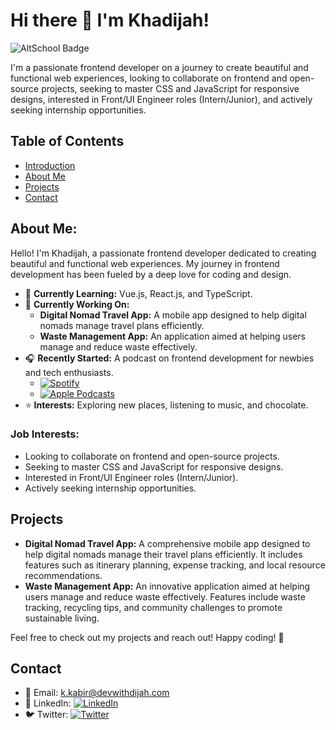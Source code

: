 # Hi there 👋 I'm Khadijah!

![AltSchool Badge](https://img.shields.io/badge/-Engineering-6773E5?style=for-the-badge&logo=data:image/png;base64,iVBORw0KGgoAAAANSUhEUgAAAIcAAACHCAYAAAA850oKAAAACXBIWXMAACE4AAAhOAFFljFgAAAAAXNSR...)

I'm a passionate frontend developer on a journey to create beautiful and functional web experiences, looking to collaborate on frontend and open-source projects, seeking to master CSS and JavaScript for responsive designs, interested in Front/UI Engineer roles (Intern/Junior), and actively seeking internship opportunities.

## Table of Contents
- [Introduction](#hi-there--im-khadijah)
- [About Me](#about-me)
- [Projects](#projects)
- [Contact](#contact)

## About Me:

Hello! I'm Khadijah, a passionate frontend developer dedicated to creating beautiful and functional web experiences. My journey in frontend development has been fueled by a deep love for coding and design. 

- 🌱 **Currently Learning:** Vue.js, React.js, and TypeScript.
- 🔭 **Currently Working On:** 
  - **Digital Nomad Travel App:** A mobile app designed to help digital nomads manage travel plans efficiently.
  - **Waste Management App:** An application aimed at helping users manage and reduce waste effectively.
- 🎧 **Recently Started:** A podcast on frontend development for newbies and tech enthusiasts.
  - [![Spotify](https://img.shields.io/badge/Spotify-1DB954?style=for-the-badge&logo=spotify&logoColor=white)](https://open.spotify.com/show/2hYlsKJBdrHexEPVG8F39g?si=l3X4R471QIynybBf7h6FiA)
  - [![Apple Podcasts](https://img.shields.io/badge/Apple_Podcasts-9933CC?style=for-the-badge&logo=apple-podcasts&logoColor=white)](https://podcasts.apple.com/us/podcast/frontend-unfiltered/id1804719491)
- ⭐ **Interests:** Exploring new places, listening to music, and chocolate.

### Job Interests:
- Looking to collaborate on frontend and open-source projects.
- Seeking to master CSS and JavaScript for responsive designs.
- Interested in Front/UI Engineer roles (Intern/Junior).
- Actively seeking internship opportunities.

## Projects

- **Digital Nomad Travel App:** A comprehensive mobile app designed to help digital nomads manage their travel plans efficiently. It includes features such as itinerary planning, expense tracking, and local resource recommendations.
- **Waste Management App:** An innovative application aimed at helping users manage and reduce waste effectively. Features include waste tracking, recycling tips, and community challenges to promote sustainable living.

Feel free to check out my projects and reach out! Happy coding! 🌟

## Contact
- 📧 Email: [k.kabir@devwithdijah.com](mailto:k.kabir@devwithdijah.com)
- 💼 LinkedIn: [![LinkedIn](https://img.shields.io/badge/LinkedIn-0077B5?style=for-the-badge&logo=linkedin&logoColor=white)](https://www.linkedin.com/in/your-profile)
- 🐦 Twitter: [![Twitter](https://img.shields.io/badge/Twitter-1DA1F2?style=for-the-badge&logo=twitter&logoColor=white)](https://twitter.com/your_twitter_handle)
